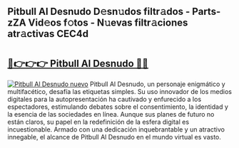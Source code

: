 ## Pitbull Al Desnudo D𝚎sn𝚞dos filtr𝚊dos - Parts-zZA Vid𝚎os f𝚘tos - N𝚞evas filtr𝚊ciones atr𝚊ctivas CEC4d

# <h2><a href="http://mb0cuu.tromn.icu/?c=Pitbull+Al+Desnudo">🔗👉👉👉 Pitbull Al Desnudo 🔗🔗</a></h2>

[![Pitbull Al Desnudo nuevo](https://i.imgur.com/pEAQMta.gif)](http://mb0cuu.tromn.icu/?c=Pitbull+Al+Desnudo)
Pitbull Al Desnudo, un personaje enigmático y multifacético, desafía las etiquetas simples. Su uso innovador de los medios digitales para la autopresentación ha cautivado y enfurecido a los espectadores, estimulando debates sobre el consentimiento, la identidad y la esencia de las sociedades en línea. Aunque sus planes de futuro no están claros, su papel en la redefinición de la esfera digital es incuestionable. Armado con una dedicación inquebrantable y un atractivo innegable, el alcance de Pitbull Al Desnudo en el mundo virtual es vasto.
